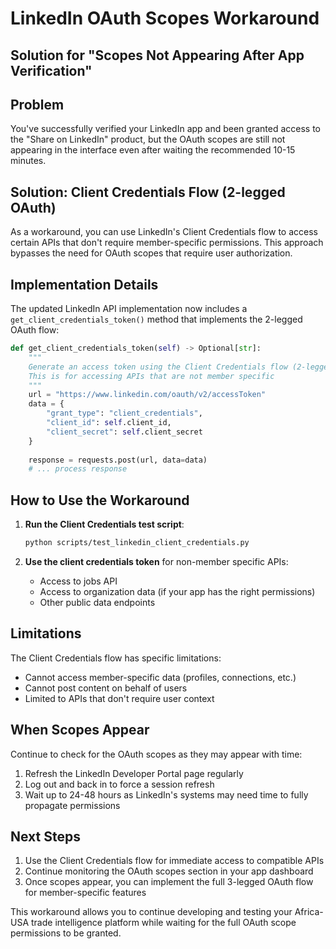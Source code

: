 # LinkedIn OAuth Scopes Workaround
## Solution for "Scopes Not Appearing After App Verification"

## Problem
You've successfully verified your LinkedIn app and been granted access to the "Share on LinkedIn" product, but the OAuth scopes are still not appearing in the interface even after waiting the recommended 10-15 minutes.

## Solution: Client Credentials Flow (2-legged OAuth)

As a workaround, you can use LinkedIn's Client Credentials flow to access certain APIs that don't require member-specific permissions. This approach bypasses the need for OAuth scopes that require user authorization.

## Implementation Details

The updated LinkedIn API implementation now includes a `get_client_credentials_token()` method that implements the 2-legged OAuth flow:

```python
def get_client_credentials_token(self) -> Optional[str]:
    """
    Generate an access token using the Client Credentials flow (2-legged OAuth)
    This is for accessing APIs that are not member specific
    """
    url = "https://www.linkedin.com/oauth/v2/accessToken"
    data = {
        "grant_type": "client_credentials",
        "client_id": self.client_id,
        "client_secret": self.client_secret
    }
    
    response = requests.post(url, data=data)
    # ... process response
```

## How to Use the Workaround

1. **Run the Client Credentials test script**:
   ```bash
   python scripts/test_linkedin_client_credentials.py
   ```

2. **Use the client credentials token** for non-member specific APIs:
   - Access to jobs API
   - Access to organization data (if your app has the right permissions)
   - Other public data endpoints

## Limitations

The Client Credentials flow has specific limitations:
- Cannot access member-specific data (profiles, connections, etc.)
- Cannot post content on behalf of users
- Limited to APIs that don't require user context

## When Scopes Appear

Continue to check for the OAuth scopes as they may appear with time:
1. Refresh the LinkedIn Developer Portal page regularly
2. Log out and back in to force a session refresh
3. Wait up to 24-48 hours as LinkedIn's systems may need time to fully propagate permissions

## Next Steps

1. Use the Client Credentials flow for immediate access to compatible APIs
2. Continue monitoring the OAuth scopes section in your app dashboard
3. Once scopes appear, you can implement the full 3-legged OAuth flow for member-specific features

This workaround allows you to continue developing and testing your Africa-USA trade intelligence platform while waiting for the full OAuth scope permissions to be granted.
